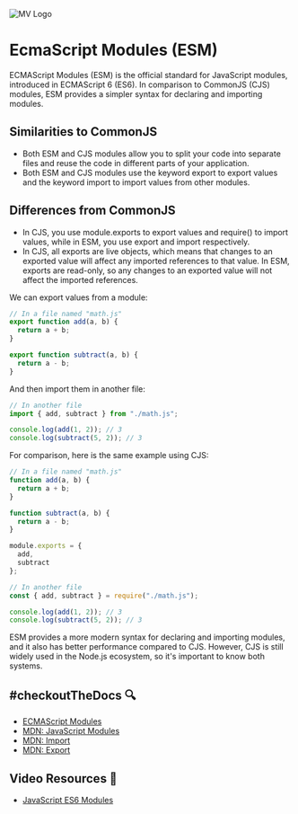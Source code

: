![MV Logo](/logo.jpg)

# EcmaScript Modules (ESM)
ECMAScript Modules (ESM) is the official standard for JavaScript modules, introduced in ECMAScript 6 (ES6). In comparison to CommonJS (CJS) modules, ESM provides a simpler syntax for declaring and importing modules.

## Similarities to CommonJS
- Both ESM and CJS modules allow you to split your code into separate files and reuse the code in different parts of your application.
- Both ESM and CJS modules use the keyword export to export values and the keyword import to import values from other modules.

## Differences from CommonJS
- In CJS, you use module.exports to export values and require() to import values, while in ESM, you use export and import respectively.
- In CJS, all exports are live objects, which means that changes to an exported value will affect any imported references to that value. In ESM, exports are read-only, so any changes to an exported value will not affect the imported references.

We can export values from a module:

```js
// In a file named "math.js"
export function add(a, b) {
  return a + b;
}

export function subtract(a, b) {
  return a - b;
}
```

And then import them in another file:
```js
// In another file
import { add, subtract } from "./math.js";

console.log(add(1, 2)); // 3
console.log(subtract(5, 2)); // 3
```

For comparison, here is the same example using CJS:
```js
// In a file named "math.js"
function add(a, b) {
  return a + b;
}

function subtract(a, b) {
  return a - b;
}

module.exports = {
  add,
  subtract
};
```

```js
// In another file
const { add, subtract } = require("./math.js");

console.log(add(1, 2)); // 3
console.log(subtract(5, 2)); // 3
```

ESM provides a more modern syntax for declaring and importing modules, and it also has better performance compared to CJS. However, CJS is still widely used in the Node.js ecosystem, so it's important to know both systems.

## #checkoutTheDocs 🔍
- [ECMAScript Modules](https://nodejs.org/api/esm.html)
- [MDN: JavaScript Modules](https://developer.mozilla.org/en-US/docs/Web/JavaScript/Guide/Modules)
- [MDN: Import](https://developer.mozilla.org/en-US/docs/Web/JavaScript/Reference/Statements/import)
- [MDN: Export](https://developer.mozilla.org/en-US/docs/Web/JavaScript/Reference/Statements/export)

## Video Resources 🎥
- [JavaScript ES6 Modules](https://www.youtube.com/watch?v=cRHQNNcYf6s)
